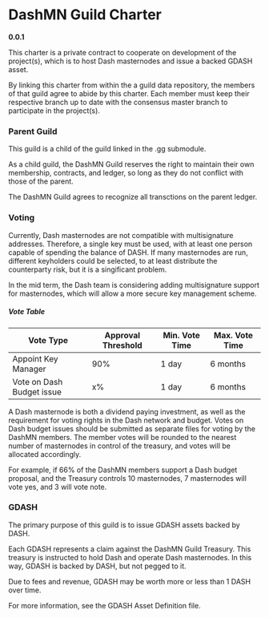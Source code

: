 # DashMN Guild Charter

__0.0.1__

This charter is a private contract to cooperate on development of the project(s), which is to host Dash masternodes and issue a backed GDASH asset.

By linking this charter from within the a guild data repository, the members of that guild agree to abide by this charter. Each member must keep their respective branch up to date with the consensus master branch to participate in the project(s).

### Parent Guild

This guild is a child of the guild linked in the .gg submodule.

As a child guild, the DashMN Guild reserves the right to maintain their own membership, contracts, and ledger, so long as they do not conflict with those of the parent.

The DashMN Guild agrees to recognize all transctions on the parent ledger.

### Voting

Currently, Dash masternodes are not compatible with multisignature addresses. Therefore, a single key must be used, with at least one person capable of spending the balance of DASH. If many masternodes are run, different keyholders could be selected, to at least distribute the counterparty risk, but it is a singificant problem.

In the mid term, the Dash team is considering adding multisignature support for masternodes, which will allow a more secure key management scheme.

##### Vote Table

| Vote Type | Approval Threshold | Min. Vote Time | Max. Vote Time |
|-----------|--------------------|----------------|----------------|
| Appoint Key Manager | 90%        | 1 day          | 6 months       |
| Vote on Dash Budget issue | x%        | 1 day          | 6 months       |

A Dash masternode is both a dividend paying investment, as well as the requirement for voting rights in the Dash network and budget. Votes on Dash budget issues should be submitted as separate files for voting by the DashMN members. The member votes will be rounded to the nearest number of masternodes in control of the treasury, and votes will be allocated accordingly.
  
For example, if 66% of the DashMN members support a Dash budget proposal, and the Treasury controls 10 masternodes, 7 masternodes will vote yes, and 3 will vote note.

### GDASH

The primary purpose of this guild is to issue GDASH assets backed by DASH.

Each GDASH represents a claim against the DashMN Guild Treasury. This treasury is instructed to hold Dash and operate Dash masternodes. In this way, GDASH is backed by DASH, but not pegged to it.

Due to fees and revenue, GDASH may be worth more or less than 1 DASH over time.

For more information, see the GDASH Asset Definition file.